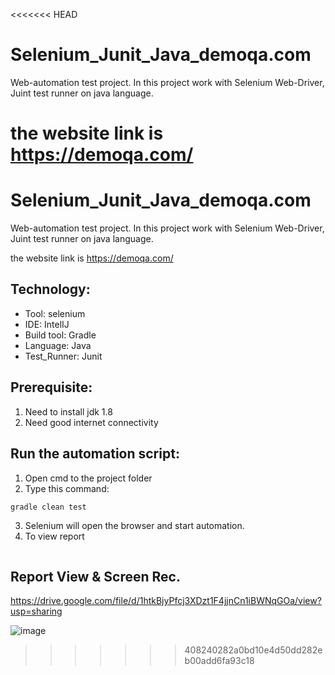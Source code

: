 <<<<<<< HEAD
# Selenium_Junit_Java_demoqa.com
Web-automation test project. In this project work with Selenium Web-Driver, Juint test runner on java language.

the website link is https://demoqa.com/
=======
# Selenium_Junit_Java_demoqa.com
Web-automation test project. In this project work with Selenium Web-Driver, Juint test runner on java language.

the website link is https://demoqa.com/

## Technology:
- Tool: selenium
- IDE: IntelIJ
- Build tool: Gradle
- Language: Java
- Test_Runner: Junit

## Prerequisite:
1. Need to install jdk 1.8
2. Need good internet connectivity

## Run the automation script:
1. Open cmd to the project folder
2. Type this command:

```sh
gradle clean test
```
3. Selenium will open the browser and start automation.
4. To view report
```sh
```
## Report View & Screen Rec.
https://drive.google.com/file/d/1htkBjyPfcj3XDzt1F4jjnCn1iBWNqGOa/view?usp=sharing

![image](https://user-images.githubusercontent.com/87892957/134742550-92c61e7c-bd3e-4288-a89a-37e654943904.png)




>>>>>>> 408240282a0bd10e4d50dd282eb00add6fa93c18
